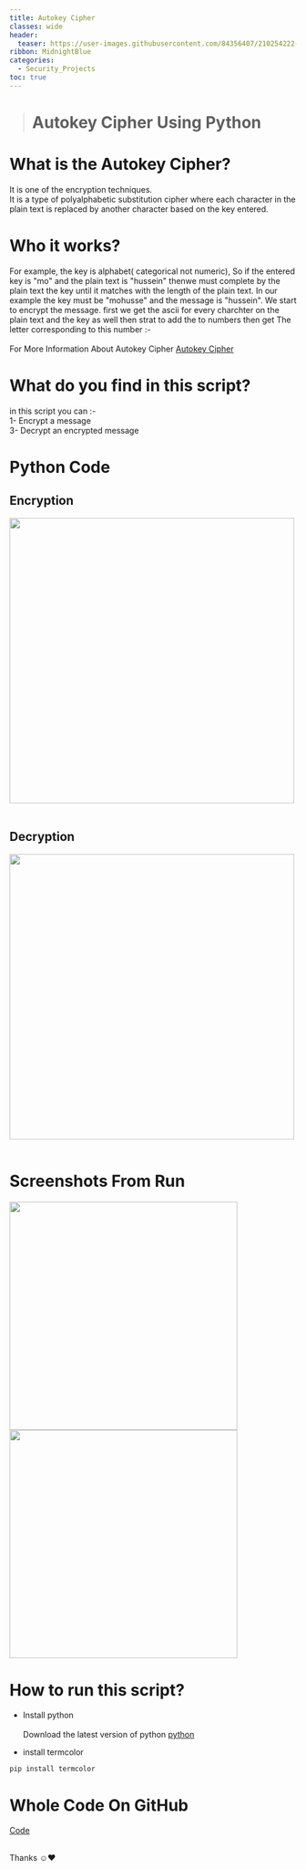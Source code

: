 ```yaml
---
title: Autokey Cipher
classes: wide
header:
  teaser: https://user-images.githubusercontent.com/84356407/210254222-4fe01950-e17e-4528-9ae5-ab0c4cab3437.jpg
ribbon: MidnightBlue
categories:
  - Security_Projects
toc: true
---
```


> # Autokey Cipher Using Python

# What is the Autokey Cipher?

It is one of the encryption techniques.<br>
It is a type of polyalphabetic substitution cipher where each character in the plain text is replaced by another character based on the key entered.<br>

# Who it works?
For example, the key is alphabet( categorical not numeric), So if the entered key is "mo" and the plain text is "hussein" thenwe must complete by the plain text the key until it matches with the length of the plain text. In our example the key must be "mohusse" and the message is "hussein". We start to encrypt the message. first we get the ascii for every charchter on the plain text and the key as well then strat to add the to numbers then get The letter corresponding to this number  :-<br><br>
For More Information About Autokey Cipher [Autokey Cipher](https://www.geeksforgeeks.org/autokey-cipher-symmetric-ciphers/)

# What do you find in this script?
in this script you can :- <br>
1- Encrypt a message <br>
3- Decrypt an encrypted message<br> 

# Python Code
## Encryption 
<img src="https://user-images.githubusercontent.com/84356407/210256367-31059ed1-116a-4a50-83c1-ed712b3cfbf9.png" width="500"><br><br>
## Decryption 
<img src="https://user-images.githubusercontent.com/84356407/210256373-8557c539-691e-4404-83a1-ca841a7e85cf.png" width="500"><br><br>

# Screenshots  From Run 
<img src="https://user-images.githubusercontent.com/84356407/210256510-d0c6ff56-b7a0-4dd5-9807-75a10b4732b0.png" width="400"><br>
<img src="https://user-images.githubusercontent.com/84356407/210256395-b85dda71-cd32-43ba-ad1c-5d8a04b8d916.png" width="400"><br>


# How to run this script?
- Install python<br><br>
Download the latest version of python [python](https://www.python.org/downloads/)<br>

- install termcolor
```
pip install termcolor
```

# Whole Code On GitHub 
[Code](https://github.com/HusseinAdel7/Autokey_Cipher)<br><br>

Thanks ☺♥
